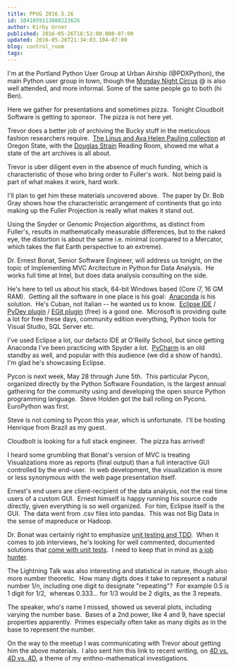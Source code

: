 ```yaml
---
title: PPUG 2016.5.26
id: 1041059113088223626
author: Kirby Urner
published: 2016-05-26T18:53:00.000-07:00
updated: 2016-05-26T21:34:03.104-07:00
blog: control_room
tags: 
---
```


[](https://www.flickr.com/photos/kirbyurner/27202930831/in/dateposted-public/)

I'm at the Portland Python User Group at Urban Airship (@PDXPython), the main Python user group in town, though the [Monday Night Circus](http://mybizmo.blogspot.com/2016/05/monday-night.html) @ <guild /> is also well attended, and more informal. Some of the same people go to both (hi Ben).

Here we gather for presentations and sometimes pizza.  Tonight Cloudbolt Software is getting to sponsor.  The pizza is not here yet.

Trevor does a better job of archiving the Bucky stuff in the meticulous fashion researchers require.  [The Linus and Ava Helen Pauling collection](http://worldgame.blogspot.com/2014/10/holding-two-nobel-prizes.html) at Oregon State, with the [Douglas Strain](http://worldgame.blogspot.com/2007/12/tale-of-two-parties.html) Reading Room, showed me what a state of the art archives is all about.

Trevor is uber diligent even in the absence of much funding, which is characteristic of those who bring order to Fuller's work.  Not being paid is part of what makes it work, hard work.

I'll plan to get him these materials uncovered above.  The paper by Dr. Bob Gray shows how the characteristic arrangement of continents that go into making up the Fuller Projection is really what makes it stand out.

Using the Snyder or Genomic Projection algorithms, as distinct from Fuller's, results in mathematically measurable differences, but to the naked eye, the distortion is about the same i.e. minimal (compared to a Mercator, which takes the flat Earth perspective to an extreme).

Dr. Ernest Bonat, Senior Software Engineer, will address us tonight, on the topic of Implementing MVC Arcitecture in Python for Data Analysis.  He works full time at Intel, but does data analysis consulting on the side.

He's here to tell us about his stack, 64-bit Windows based (Core i7, 16 GM RAM).  Getting all the software in one place is his goal:  [Anaconda](https://anaconda.org/) is his solution.  He's Cuban, not Italian -- he wanted us to know.  [Eclipse IDE](https://www.eclipse.org/) / [PyDev plugin](https://marketplace.eclipse.org/content/pydev-python-ide-eclipse) / [EGit plugin](http://www.eclipse.org/egit/) (free) is a good one.  Microsoft is providing quite a lot for free these days, community edition everything, Python tools for Visual Studio, SQL Server etc.

I've used Eclipse a lot, our defacto IDE at O'Reilly School, but since getting Anaconda I've been practicing with Spyder a lot.  [PyCharm](https://www.jetbrains.com/pycharm/) is an old standby as well, and popular with this audience (we did a show of hands).  I'm glad he's showcasing Eclipse.

Pycon is next week, May 28 through June 5th.  This particular Pycon, organized directly by the Python Software Foundation, is the largest annual gathering for the community using and developing the open source Python programming language.  Steve Holden got the ball rolling on Pycons.  EuroPython was first.

Steve is not coming to Pycon this year, which is unfortunate.  I'll be hosting Henrique from Brazil as my guest.

Cloudbolt is looking for a full stack engineer.  The pizza has arrived!

I heard some grumbling that Bonat's version of MVC is treating Visualizations more as reports (final output) than a full interactive GUI controlled by the end-user.  In web development, the visualization is more or less synonymous with the web page presentation itself.

Ernest's end users are client-recipient of the data analysis, not the real time users of a custom GUI.  Ernest himself is happy running his source code directly, given everything is so well organized.  For him, Eclipse itself is the GUI.  The data went from .csv files into pandas.  This was not Big Data in the sense of mapreduce or Hadoop.

Dr. Bonat was certainly right to emphasize [unit testing and TDD](http://www.diveintopython3.net/unit-testing.html).  When it comes to job interviews, he's looking for well commented, documented solutions that [come with unit tests](http://www.onlamp.com/pub/a/python/2004/12/02/tdd_pyunit.html).  I need to keep that in mind as [a job hunter](http://controlroom.blogspot.com/2016/05/mondays-game-of-pinball.html).

The Lightning Talk was also interesting and statistical in nature, though also more number theoretic.  How many digits does it take to represent a natural number 1/n, including one digit to designate "repeating"?  For example 0.5 is 1 digit for 1/2,  whereas 0.333... for 1/3 would be 2 digits, as the 3 repeats.

The speaker, who's name I missed, showed us several plots, including varying the number base.  Bases of a 2nd power, like 4 and 9, have special properties apparently.  Primes especially often take as many digits as in the base to represent the number.

On the way to the meetup I was communicating with Trevor about getting him the above materials.  I also sent him this link to recent writing, on [4D vs. 4D vs. 4D](http://bit.ly/1TGwb2Q), a theme of my enthno-mathematical investigations.

[](https://www.flickr.com/photos/kirbyurner/27202929581/in/dateposted-public/)